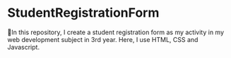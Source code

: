 # StudentRegistrationForm
🚀In this repository, I create a student registration form as my activity in my web development subject in 3rd year. Here, I use HTML, CSS and Javascript.
